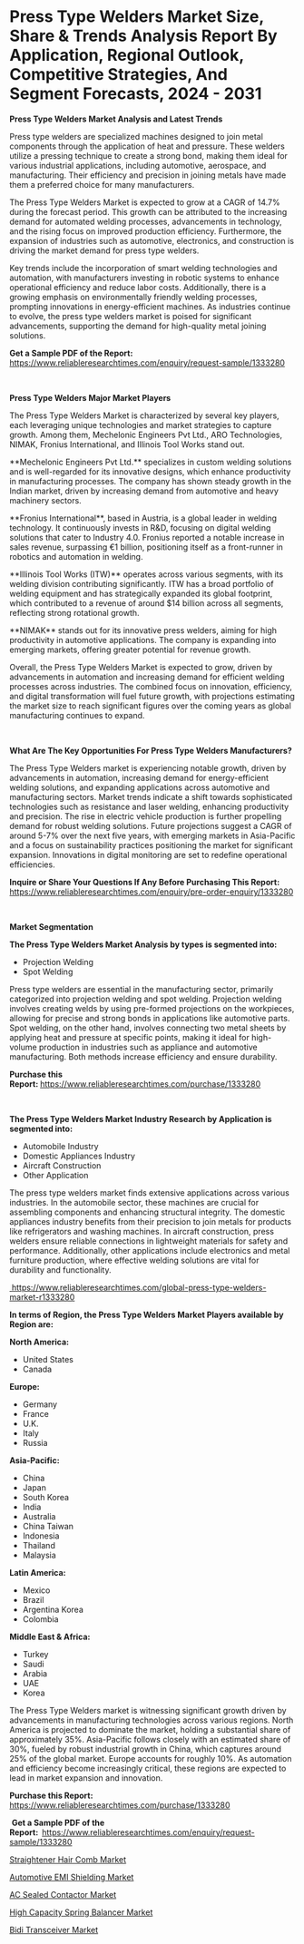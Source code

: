 <p><h1>Press Type Welders Market Size, Share & Trends Analysis Report By Application, Regional Outlook, Competitive Strategies, And Segment Forecasts, 2024 - 2031</h1></p><p><strong>Press Type Welders Market Analysis and Latest Trends</strong></p>
<p><p>Press type welders are specialized machines designed to join metal components through the application of heat and pressure. These welders utilize a pressing technique to create a strong bond, making them ideal for various industrial applications, including automotive, aerospace, and manufacturing. Their efficiency and precision in joining metals have made them a preferred choice for many manufacturers.</p><p>The Press Type Welders Market is expected to grow at a CAGR of 14.7% during the forecast period. This growth can be attributed to the increasing demand for automated welding processes, advancements in technology, and the rising focus on improved production efficiency. Furthermore, the expansion of industries such as automotive, electronics, and construction is driving the market demand for press type welders. </p><p>Key trends include the incorporation of smart welding technologies and automation, with manufacturers investing in robotic systems to enhance operational efficiency and reduce labor costs. Additionally, there is a growing emphasis on environmentally friendly welding processes, prompting innovations in energy-efficient machines. As industries continue to evolve, the press type welders market is poised for significant advancements, supporting the demand for high-quality metal joining solutions.</p></p>
<p><strong>Get a Sample PDF of the Report:&nbsp;</strong> <a href="https://www.reliableresearchtimes.com/enquiry/request-sample/1333280?utm_campaign=1347&utm_medium=2&utm_source=Github&utm_content=ia&utm_term=01102024&utm_id=press-type-welders">https://www.reliableresearchtimes.com/enquiry/request-sample/1333280</a></p>
<p>&nbsp;</p>
<p><strong>Press Type Welders Major Market Players</strong></p>
<p><p>The Press Type Welders Market is characterized by several key players, each leveraging unique technologies and market strategies to capture growth. Among them, Mechelonic Engineers Pvt Ltd., ARO Technologies, NIMAK, Fronius International, and Illinois Tool Works stand out.</p><p>**Mechelonic Engineers Pvt Ltd.** specializes in custom welding solutions and is well-regarded for its innovative designs, which enhance productivity in manufacturing processes. The company has shown steady growth in the Indian market, driven by increasing demand from automotive and heavy machinery sectors.</p><p>**Fronius International**, based in Austria, is a global leader in welding technology. It continuously invests in R&D, focusing on digital welding solutions that cater to Industry 4.0. Fronius reported a notable increase in sales revenue, surpassing €1 billion, positioning itself as a front-runner in robotics and automation in welding.</p><p>**Illinois Tool Works (ITW)** operates across various segments, with its welding division contributing significantly. ITW has a broad portfolio of welding equipment and has strategically expanded its global footprint, which contributed to a revenue of around $14 billion across all segments, reflecting strong rotational growth.</p><p>**NIMAK** stands out for its innovative press welders, aiming for high productivity in automotive applications. The company is expanding into emerging markets, offering greater potential for revenue growth.</p><p>Overall, the Press Type Welders Market is expected to grow, driven by advancements in automation and increasing demand for efficient welding processes across industries. The combined focus on innovation, efficiency, and digital transformation will fuel future growth, with projections estimating the market size to reach significant figures over the coming years as global manufacturing continues to expand.</p></p>
<p>&nbsp;</p>
<p><strong>What Are The Key Opportunities For Press Type Welders Manufacturers?</strong></p>
<p><p>The Press Type Welders market is experiencing notable growth, driven by advancements in automation, increasing demand for energy-efficient welding solutions, and expanding applications across automotive and manufacturing sectors. Market trends indicate a shift towards sophisticated technologies such as resistance and laser welding, enhancing productivity and precision. The rise in electric vehicle production is further propelling demand for robust welding solutions. Future projections suggest a CAGR of around 5-7% over the next five years, with emerging markets in Asia-Pacific and a focus on sustainability practices positioning the market for significant expansion. Innovations in digital monitoring are set to redefine operational efficiencies.</p></p>
<p><strong>Inquire or Share Your Questions If Any Before Purchasing This Report:</strong> <a href="https://www.reliableresearchtimes.com/enquiry/pre-order-enquiry/1333280?utm_campaign=1347&utm_medium=2&utm_source=Github&utm_content=ia&utm_term=01102024&utm_id=press-type-welders">https://www.reliableresearchtimes.com/enquiry/pre-order-enquiry/1333280</a></p>
<p>&nbsp;</p>
<p><strong>Market Segmentation</strong></p>
<p><strong>The Press Type Welders Market Analysis by types is segmented into:</strong></p>
<p><ul><li>Projection Welding</li><li>Spot Welding</li></ul></p>
<p><p>Press type welders are essential in the manufacturing sector, primarily categorized into projection welding and spot welding. Projection welding involves creating welds by using pre-formed projections on the workpieces, allowing for precise and strong bonds in applications like automotive parts. Spot welding, on the other hand, involves connecting two metal sheets by applying heat and pressure at specific points, making it ideal for high-volume production in industries such as appliance and automotive manufacturing. Both methods increase efficiency and ensure durability.</p></p>
<p><strong>Purchase this Report:&nbsp;</strong><a href="https://www.reliableresearchtimes.com/purchase/1333280?utm_campaign=1347&utm_medium=2&utm_source=Github&utm_content=ia&utm_term=01102024&utm_id=press-type-welders">https://www.reliableresearchtimes.com/purchase/1333280</a></p>
<p>&nbsp;</p>
<p><strong>The Press Type Welders Market Industry Research by Application is segmented into:</strong></p>
<p><ul><li>Automobile Industry</li><li>Domestic Appliances Industry</li><li>Aircraft Construction</li><li>Other Application</li></ul></p>
<p><p>The press type welders market finds extensive applications across various industries. In the automobile sector, these machines are crucial for assembling components and enhancing structural integrity. The domestic appliances industry benefits from their precision to join metals for products like refrigerators and washing machines. In aircraft construction, press welders ensure reliable connections in lightweight materials for safety and performance. Additionally, other applications include electronics and metal furniture production, where effective welding solutions are vital for durability and functionality.</p></p>
<p><a href="https://www.reliableresearchtimes.com/global-press-type-welders-market-r1333280?utm_campaign=1347&utm_medium=2&utm_source=Github&utm_content=ia&utm_term=01102024&utm_id=press-type-welders">&nbsp;https://www.reliableresearchtimes.com/global-press-type-welders-market-r1333280</a></p>
<p><strong>In terms of Region, the Press Type Welders Market Players available by Region are:</strong></p>
<p>
    <p> <strong> North America: </strong>
        <ul>
            <li>United States</li>
            <li>Canada</li>
        </ul>
        </p> 
    <p> <strong> Europe: </strong>
        <ul>
            <li>Germany</li>
            <li>France</li>
            <li>U.K.</li>
            <li>Italy</li>
            <li>Russia</li>
        </ul>
        </p> 
    <p> <strong> Asia-Pacific: </strong>
        <ul>
            <li>China</li>
            <li>Japan</li>
            <li>South Korea</li>
            <li>India</li>
            <li>Australia</li>
            <li>China Taiwan</li>
            <li>Indonesia</li>
            <li>Thailand</li>
            <li>Malaysia</li>
        </ul>
        </p> 
    <p> <strong> Latin America: </strong>
        <ul>
            <li>Mexico</li>
            <li>Brazil</li>
            <li>Argentina Korea</li>
            <li>Colombia</li>
        </ul>
        </p> 
    <p> <strong> Middle East & Africa: </strong>
        <ul>
            <li>Turkey</li>
            <li>Saudi</li>
            <li>Arabia</li>
            <li>UAE</li>
            <li>Korea</li>
        </ul>
    </p>
    </p>
<p><p>The Press Type Welders market is witnessing significant growth driven by advancements in manufacturing technologies across various regions. North America is projected to dominate the market, holding a substantial share of approximately 35%. Asia-Pacific follows closely with an estimated share of 30%, fueled by robust industrial growth in China, which captures around 25% of the global market. Europe accounts for roughly 10%. As automation and efficiency become increasingly critical, these regions are expected to lead in market expansion and innovation.</p></p>
<p><strong>Purchase this Report: </strong><a href="https://www.reliableresearchtimes.com/purchase/1333280?utm_campaign=1347&utm_medium=2&utm_source=Github&utm_content=ia&utm_term=01102024&utm_id=press-type-welders">https://www.reliableresearchtimes.com/purchase/1333280</a></p>
<p>&nbsp;<strong>Get a Sample PDF of the Report:&nbsp;&nbsp;</strong><a href="https://www.reliableresearchtimes.com/enquiry/request-sample/1333280?utm_campaign=1347&utm_medium=2&utm_source=Github&utm_content=ia&utm_term=01102024&utm_id=press-type-welders">https://www.reliableresearchtimes.com/enquiry/request-sample/1333280</a></p>
<p><strong></strong></p>
<p><p><a href="https://www.linkedin.com/pulse/straightener-hair-comb-market-overview-forecast-2024-2031-detailed-yj9ue?utm_campaign=1347&utm_medium=2&utm_source=Github&utm_content=ia&utm_term=01102024&utm_id=press-type-welders">Straightener Hair Comb Market</a></p><p><a href="https://www.linkedin.com/pulse/automotive-emi-shielding-market-analysis-report-global-insights-lvuve?utm_campaign=1347&utm_medium=2&utm_source=Github&utm_content=ia&utm_term=01102024&utm_id=press-type-welders">Automotive EMI Shielding Market</a></p><p><a href="https://issuu.com/reportprime-2/docs/ac-sealed-contactor-market-size-203_8f386d3778775a?utm_campaign=1347&utm_medium=2&utm_source=Github&utm_content=ia&utm_term=01102024&utm_id=press-type-welders">AC Sealed Contactor Market</a></p><p><a href="https://github.com/BellAuer/Market-Research-Report-List-1/blob/main/high-capacity-spring-balancer-market.md?utm_campaign=1347&utm_medium=2&utm_source=Github&utm_content=ia&utm_term=01102024&utm_id=press-type-welders">High Capacity Spring Balancer Market</a></p><p><a href="https://issuu.com/reportprime-2/docs/bidi-transceiver-market-size-2030.p_efdc1a410ac696?utm_campaign=1347&utm_medium=2&utm_source=Github&utm_content=ia&utm_term=01102024&utm_id=press-type-welders">Bidi Transceiver Market</a></p></p>